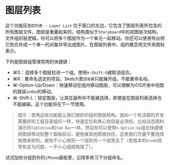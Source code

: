 # 图层列表

这个功能区`图层列表 - Layer List` 位于窗口的左边，它包含了图层列表所包含的所有图层文件。图层是重叠起来的，结构类似于`Storyboard`中的视图层次结构。
文件组织层逻辑，你可以把多个图层作为一个单元一起移动，你还可以使用导出把它到合并成一个单一的对象并导出成图片。在图层列表中，组的概念用文件夹图标表示。

下列是图层组管理常用的快捷键：

+ ⌘G：选择多个图层拉进一个组。使用`⌘-Shift-G`键取消组合。
+ ⌘R：重命名选定的项目。Sketch里`回车键`只能展开组，不能重命名哈。
+ ⌘-Option-Up/Down：快速移动在组内移动图层，可以理解为iOS开发中视图的层级`index`的移动。
+ ⌘-Shift-L：锁定图层，让其在画布中不能被选择，即便是在图层列表选择也不能编辑。这个功能将在下一节使用。

[](https://koenig-media.raywenderlich.com/uploads/2015/10/layer-list.gif)

>提示：使用这些功能能让我们很好的组织图层结构，就如一个有洁癖的开发需要好的工程目录组织一样，快速定位和爽心悦目是必须的，比如动态图利演示的`TableView`和`Tab Bar`一样。然后你可以使用`⌘-Option-Up`组合快捷键把图层移动到整个画板前沿，避免被其他图层挡住。这里我们尽量不要选择拖拽来排列，避免不小心拖到一个组到另一个组里去了（老版本的`Xcode`经常有这鸟问题，一不小心组就拖错了）。

试试加些分组到你的`iPhone`画板里，记得多练习下分组命名。
